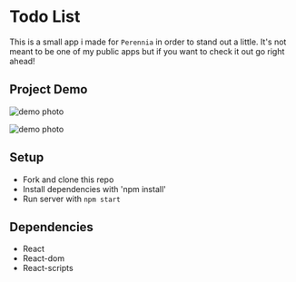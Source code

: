 # Todo List

This is a small app i made for `Perennia` in order to stand out a little. 
It's not meant to be one of my public apps but if you want to check it out go right ahead!

## Project Demo

![demo photo](https://github.com/Cxlopez/hi-perennia/assets/93356900/bcc3e1b1-fe11-4278-a271-c0ef2a26ba22)

![demo photo](https://github.com/Cxlopez/hi-perennia/assets/93356900/103ff5a2-3245-4c09-87e2-855ed5829fd0)

## Setup
- Fork and clone this repo
- Install dependencies with 'npm install'
- Run server with `npm start`


## Dependencies 
- React
- React-dom
- React-scripts
